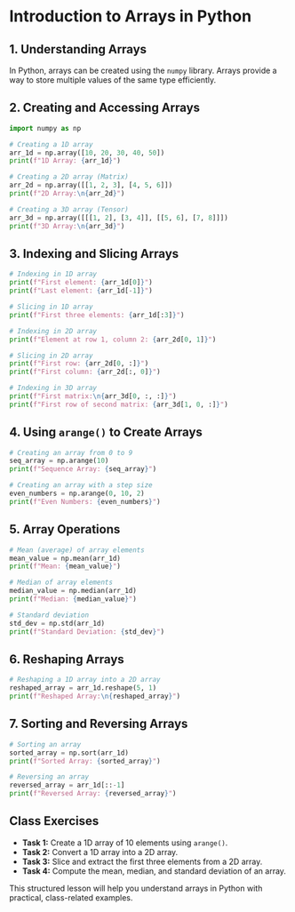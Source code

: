 # Introduction to Arrays in Python

## 1. Understanding Arrays
In Python, arrays can be created using the `numpy` library. Arrays provide a way to store multiple values of the same type efficiently.

## 2. Creating and Accessing Arrays
```python
import numpy as np

# Creating a 1D array
arr_1d = np.array([10, 20, 30, 40, 50])
print(f"1D Array: {arr_1d}")

# Creating a 2D array (Matrix)
arr_2d = np.array([[1, 2, 3], [4, 5, 6]])
print(f"2D Array:\n{arr_2d}")

# Creating a 3D array (Tensor)
arr_3d = np.array([[[1, 2], [3, 4]], [[5, 6], [7, 8]]])
print(f"3D Array:\n{arr_3d}")
```

## 3. Indexing and Slicing Arrays
```python
# Indexing in 1D array
print(f"First element: {arr_1d[0]}")
print(f"Last element: {arr_1d[-1]}")

# Slicing in 1D array
print(f"First three elements: {arr_1d[:3]}")

# Indexing in 2D array
print(f"Element at row 1, column 2: {arr_2d[0, 1]}")

# Slicing in 2D array
print(f"First row: {arr_2d[0, :]}")
print(f"First column: {arr_2d[:, 0]}")

# Indexing in 3D array
print(f"First matrix:\n{arr_3d[0, :, :]}")
print(f"First row of second matrix: {arr_3d[1, 0, :]}")
```

## 4. Using `arange()` to Create Arrays
```python
# Creating an array from 0 to 9
seq_array = np.arange(10)
print(f"Sequence Array: {seq_array}")

# Creating an array with a step size
even_numbers = np.arange(0, 10, 2)
print(f"Even Numbers: {even_numbers}")
```

## 5. Array Operations
```python
# Mean (average) of array elements
mean_value = np.mean(arr_1d)
print(f"Mean: {mean_value}")

# Median of array elements
median_value = np.median(arr_1d)
print(f"Median: {median_value}")

# Standard deviation
std_dev = np.std(arr_1d)
print(f"Standard Deviation: {std_dev}")
```

## 6. Reshaping Arrays
```python
# Reshaping a 1D array into a 2D array
reshaped_array = arr_1d.reshape(5, 1)
print(f"Reshaped Array:\n{reshaped_array}")
```

## 7. Sorting and Reversing Arrays
```python
# Sorting an array
sorted_array = np.sort(arr_1d)
print(f"Sorted Array: {sorted_array}")

# Reversing an array
reversed_array = arr_1d[::-1]
print(f"Reversed Array: {reversed_array}")
```

## Class Exercises
- **Task 1:** Create a 1D array of 10 elements using `arange()`.
- **Task 2:** Convert a 1D array into a 2D array.
- **Task 3:** Slice and extract the first three elements from a 2D array.
- **Task 4:** Compute the mean, median, and standard deviation of an array.

This structured lesson will help you understand arrays in Python with practical, class-related examples.
